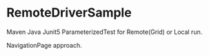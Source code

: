 # RemoteDriverSample
Maven Java Junit5 ParameterizedTest for Remote(Grid) or Local run.

NavigationPage approach.
